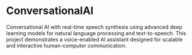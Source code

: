 # ConversationalAI
Conversational AI with real-time speech synthesis using advanced deep learning models for natural language processing and text-to-speech. This project demonstrates a voice-enabled AI assistant designed for scalable and interactive human-computer communication.
